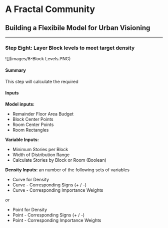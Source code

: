 # A Fractal Community
## Building a Flexibile Model for Urban Visioning
---

### Step Eight: Layer Block levels to meet target density
![](images/8-Block Levels.PNG)
#### Summary
This step will calculate the required 

#### Inputs
**Model inputs:**
- Remainder Floor Area Budget
- Block Center Points
- Room Center Points
- Room Rectangles

**Variable Inputs:**
- Minimum Stories per Block
- Width of Distribution Range
- Calculate Stories by Block or Room (Boolean)

**Density Inputs:** an number of the following sets of variables
- Curve for Density
- Curve - Corresponding Signs (+ / -)
- Curve - Corresponding Importance Weights

*or*
- Point for Density
- Point - Corresponding Signs (+ / -)
- Point - Corresponding Importance Weights